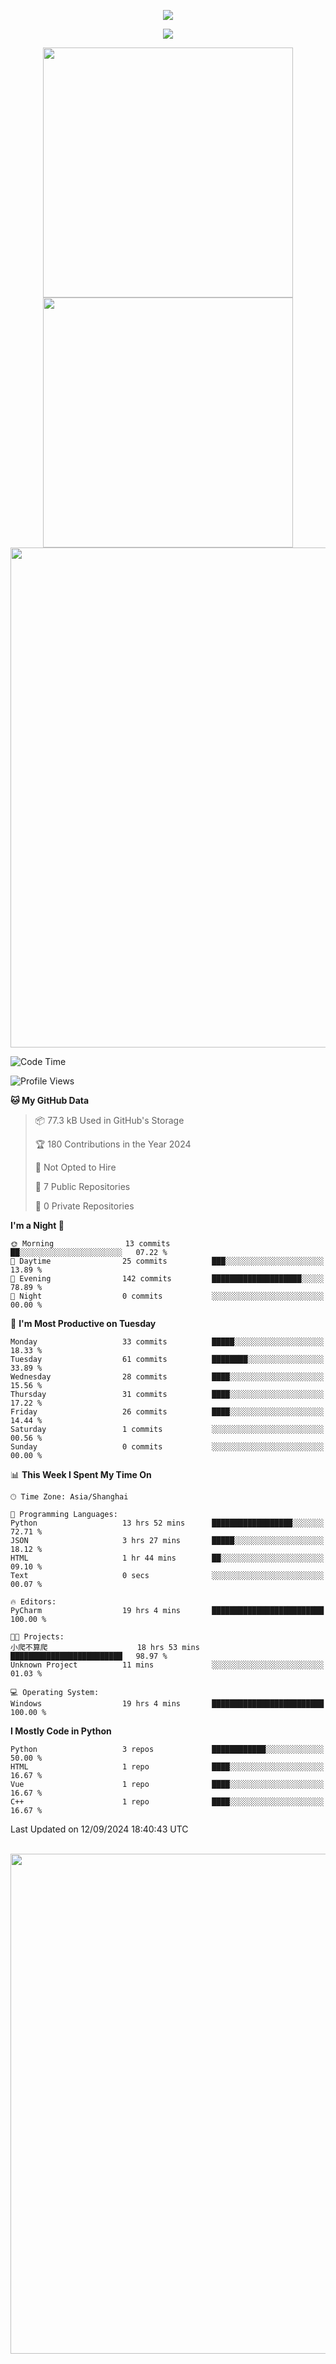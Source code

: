 <!-- header -->
<p align="center">
<img src="https://capsule-render.vercel.app/api?type=waving&color=timeGradient&height=300&&section=header&text=👋%20Hi&fontSize=90&fontAlign=50&fontAlignY=30&desc=I’m%20echoChalo&descAlign=50&descSize=30&descAlignY=60&animation=twinkling" />
</p>
<!--subheader -->
<p align="center">
<img src="https://readme-typing-svg.demolab.com?font=Montserrat&pause=1000&color=28F7E8&background=498FF600&center=true&vCenter=true&random=false&width=435&lines=Welcome+to+my+Github+profile+page!" />
</p>
<!-- data-->

<p align="center">
<img align="center" width="400" src="https://github-readme-stats.vercel.app/api?username=echoChalo&theme=github-compact" />
<img align="center" width="400" src="https://streak-stats.demolab.com?user=echoChalo&theme=tokyonight-duo&hide_border=true" />
<br/>
<img  width="800" align="center" src="https://github-readme-stats.vercel.app/api/wakatime?username=echoChalo&theme=transparent&hide_border=true&layout=compact&langs_count=22" /> 
 
<!--START_SECTION:waka-->
![Code Time](http://img.shields.io/badge/Code%20Time-118%20hrs%2033%20mins-blue)

![Profile Views](http://img.shields.io/badge/Profile%20Views-0-blue)

**🐱 My GitHub Data** 

> 📦 77.3 kB Used in GitHub's Storage 
 > 
> 🏆 180 Contributions in the Year 2024
 > 
> 🚫 Not Opted to Hire
 > 
> 📜 7 Public Repositories 
 > 
> 🔑 0 Private Repositories 
 > 
**I'm a Night 🦉** 

```text
🌞 Morning                13 commits          ██░░░░░░░░░░░░░░░░░░░░░░░   07.22 % 
🌆 Daytime                25 commits          ███░░░░░░░░░░░░░░░░░░░░░░   13.89 % 
🌃 Evening                142 commits         ████████████████████░░░░░   78.89 % 
🌙 Night                  0 commits           ░░░░░░░░░░░░░░░░░░░░░░░░░   00.00 % 
```
📅 **I'm Most Productive on Tuesday** 

```text
Monday                   33 commits          █████░░░░░░░░░░░░░░░░░░░░   18.33 % 
Tuesday                  61 commits          ████████░░░░░░░░░░░░░░░░░   33.89 % 
Wednesday                28 commits          ████░░░░░░░░░░░░░░░░░░░░░   15.56 % 
Thursday                 31 commits          ████░░░░░░░░░░░░░░░░░░░░░   17.22 % 
Friday                   26 commits          ████░░░░░░░░░░░░░░░░░░░░░   14.44 % 
Saturday                 1 commits           ░░░░░░░░░░░░░░░░░░░░░░░░░   00.56 % 
Sunday                   0 commits           ░░░░░░░░░░░░░░░░░░░░░░░░░   00.00 % 
```


📊 **This Week I Spent My Time On** 

```text
🕑︎ Time Zone: Asia/Shanghai

💬 Programming Languages: 
Python                   13 hrs 52 mins      ██████████████████░░░░░░░   72.71 % 
JSON                     3 hrs 27 mins       █████░░░░░░░░░░░░░░░░░░░░   18.12 % 
HTML                     1 hr 44 mins        ██░░░░░░░░░░░░░░░░░░░░░░░   09.10 % 
Text                     0 secs              ░░░░░░░░░░░░░░░░░░░░░░░░░   00.07 % 

🔥 Editors: 
PyCharm                  19 hrs 4 mins       █████████████████████████   100.00 % 

🐱‍💻 Projects: 
小爬不算爬                    18 hrs 53 mins      █████████████████████████   98.97 % 
Unknown Project          11 mins             ░░░░░░░░░░░░░░░░░░░░░░░░░   01.03 % 

💻 Operating System: 
Windows                  19 hrs 4 mins       █████████████████████████   100.00 % 
```

**I Mostly Code in Python** 

```text
Python                   3 repos             ████████████░░░░░░░░░░░░░   50.00 % 
HTML                     1 repo              ████░░░░░░░░░░░░░░░░░░░░░   16.67 % 
Vue                      1 repo              ████░░░░░░░░░░░░░░░░░░░░░   16.67 % 
C++                      1 repo              ████░░░░░░░░░░░░░░░░░░░░░   16.67 % 
```




 Last Updated on 12/09/2024 18:40:43 UTC
<!--END_SECTION:waka-->

<br/>
<img width="800" src="https://github-readme-stats.vercel.app/api/top-langs/?username=echoChalo&&theme=transparent&hide_border=true&layout=compact&langs_count=8" />

